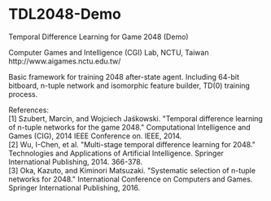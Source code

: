 # TDL2048-Demo
Temporal Difference Learning for Game 2048 (Demo)<br>
<p>
Computer Games and Intelligence (CGI) Lab, NCTU, Taiwan<br>
http://www.aigames.nctu.edu.tw/<br>
<p>
Basic framework for training 2048 after-state agent.
Including 64-bit bitboard, n-tuple network and isomorphic feature builder, TD(0) training process.
<p>
References:<br>
[1] Szubert, Marcin, and Wojciech Jaśkowski. "Temporal difference learning of n-tuple networks for the game 2048."
Computational Intelligence and Games (CIG), 2014 IEEE Conference on. IEEE, 2014.<br>
[2] Wu, I-Chen, et al. "Multi-stage temporal difference learning for 2048."
Technologies and Applications of Artificial Intelligence. Springer International Publishing, 2014. 366-378.<br>
[3] Oka, Kazuto, and Kiminori Matsuzaki. "Systematic selection of n-tuple networks for 2048."
International Conference on Computers and Games. Springer International Publishing, 2016.<br>
